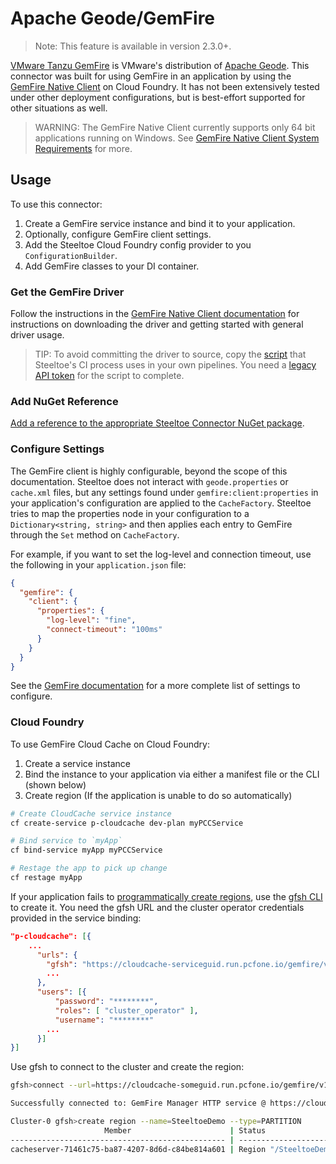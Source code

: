 # Apache Geode/GemFire

>Note: This feature is available in version 2.3.0+.

[VMware Tanzu GemFire](https://tanzu.vmware.com/gemfire) is VMware's distribution of [Apache Geode](https://geode.apache.org/). This connector was built for using GemFire in an application by using the [GemFire Native Client](https://gemfire-native.docs.pivotal.io/100/gemfire-native-client/about-client-users-guide.html) on Cloud Foundry. It has not been extensively tested under other deployment configurations, but is best-effort supported for other situations as well.

>WARNING: The GemFire Native Client currently supports only 64 bit applications running on Windows. See [GemFire Native Client System Requirements](https://gemfire-native.docs.pivotal.io/100/gemfire-native-client/system_requirements.html) for more.

## Usage

To use this connector:

1. Create a GemFire service instance and bind it to your application.
1. Optionally, configure GemFire client settings.
1. Add the Steeltoe Cloud Foundry config provider to you `ConfigurationBuilder`.
1. Add GemFire classes to your DI container.

### Get the GemFire Driver

Follow the instructions in the [GemFire Native Client documentation](https://gemfire-native.docs.pivotal.io/100/gemfire-native-client/install-upgrade-native.html) for instructions on downloading the driver and getting started with general driver usage.

>TIP: To avoid committing the driver to source, copy the [script](https://github.com/SteeltoeOSS/steeltoe/blob/2.x/src/Connectors/EnableGemFire.ps1) that Steeltoe's CI process uses in your own pipelines. You need a [legacy API token](https://network.pivotal.io/docs/api#how-to-authenticate) for the script to complete.

### Add NuGet Reference

[Add a reference to the appropriate Steeltoe Connector NuGet package](usage.md#add-nuget-references).

### Configure Settings

The GemFire client is highly configurable, beyond the scope of this documentation.
Steeltoe does not interact with `geode.properties` or `cache.xml` files, but any settings found under `gemfire:client:properties` in your application's configuration are applied to the `CacheFactory`.
Steeltoe tries to map the properties node in your configuration to a `Dictionary<string, string>` and then applies each entry to GemFire through the `Set` method on `CacheFactory`.

For example, if you want to set the log-level and connection timeout, use the following in your `application.json` file:

```json
{
  "gemfire": {
    "client": {
      "properties": {
        "log-level": "fine",
        "connect-timeout": "100ms"
      }
    }
  }
}
```

See the [GemFire documentation](https://gemfire-native.docs.pivotal.io/100/geode-native-client/configuring/sysprops.html) for a more complete list of settings to configure.

### Cloud Foundry

To use GemFire Cloud Cache on Cloud Foundry:

1. Create a service instance
1. Bind the instance to your application via either a manifest file or the CLI (shown below)
1. Create region (If the application is unable to do so automatically)

```bash
# Create CloudCache service instance
cf create-service p-cloudcache dev-plan myPCCService

# Bind service to `myApp`
cf bind-service myApp myPCCService

# Restage the app to pick up change
cf restage myApp
```

If your application fails to [programmatically create regions](https://gemfire-native.docs.pivotal.io/100/geode-native-client/regions/regions.html#programmatic-region-creation), use the [gfsh CLI](https://gemfire.docs.pivotal.io/98/gemfire/tools_modules/gfsh/chapter_overview.html) to create it. You need the gfsh URL and the cluster operator credentials provided in the service binding:

```json
"p-cloudcache": [{
    ...
      "urls": {
        "gfsh": "https://cloudcache-serviceguid.run.pcfone.io/gemfire/v1",
        ...
      },
      "users": [{
          "password": "********",
          "roles": [ "cluster_operator" ],
          "username": "********"
        ...
      }]
}]
```

Use gfsh to connect to the cluster and create the region:

```bash
gfsh>connect --url=https://cloudcache-someguid.run.pcfone.io/gemfire/v1 --user=cluster_operator_****** --password=******

Successfully connected to: GemFire Manager HTTP service @ https://cloudcache-someguid.run.pcfone.io/gemfire/v1

Cluster-0 gfsh>create region --name=SteeltoeDemo --type=PARTITION
                     Member                      | Status
------------------------------------------------ | ------------------------------------------------------------------------------------
cacheserver-71461c75-ba87-4207-8d6d-c84be814a601 | Region "/SteeltoeDemo" created on "cacheserver-71461c75-ba87-4207-8d6d-c84be814a601"
```
